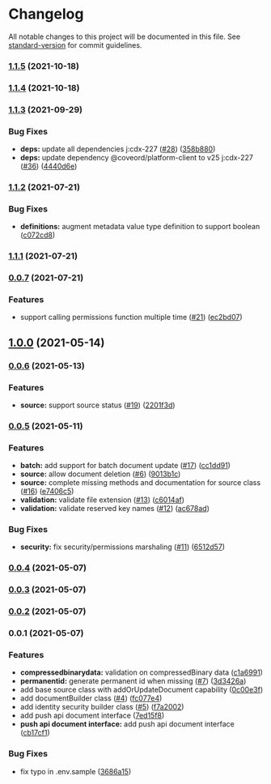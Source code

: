 # Changelog

All notable changes to this project will be documented in this file. See [standard-version](https://github.com/conventional-changelog/standard-version) for commit guidelines.

### [1.1.5](https://github.com/coveo/push-api-client.js/compare/v1.1.4...v1.1.5) (2021-10-18)

### [1.1.4](https://github.com/coveo/push-api-client.js/compare/v1.1.3...v1.1.4) (2021-10-18)

### [1.1.3](https://github.com/coveo/push-api-client.js/compare/v1.1.2...v1.1.3) (2021-09-29)


### Bug Fixes

* **deps:** update all dependencies j:cdx-227 ([#28](https://github.com/coveo/push-api-client.js/issues/28)) ([358b880](https://github.com/coveo/push-api-client.js/commit/358b88023c847b0fc5ee58808536a15b892c9857))
* **deps:** update dependency @coveord/platform-client to v25 j:cdx-227 ([#36](https://github.com/coveo/push-api-client.js/issues/36)) ([4440d6e](https://github.com/coveo/push-api-client.js/commit/4440d6ef699d98db4d782c142052d1d883a59cb9))

### [1.1.2](https://github.com/coveo/push-api-client.js/compare/v1.1.1...v1.1.2) (2021-07-21)

### Bug Fixes

- **definitions:** augment metadata value type definition to support boolean ([c072cd8](https://github.com/coveo/push-api-client.js/commit/c072cd8f7e8f64335daaf61e2d14c07725a2521a))

### [1.1.1](https://github.com/coveo/push-api-client.js/compare/v0.0.7...v1.1.1) (2021-07-21)

### [0.0.7](https://github.com/coveo/push-api-client.js/compare/v1.0.0...v0.0.7) (2021-07-21)

### Features

- support calling permissions function multiple time ([#21](https://github.com/coveo/push-api-client.js/issues/21)) ([ec2bd07](https://github.com/coveo/push-api-client.js/commit/ec2bd072556033a5867558da1f1dd8bce4ecf943))

## [1.0.0](https://github.com/coveo/push-api-client.js/compare/v0.0.6...v1.0.0) (2021-05-14)

### [0.0.6](https://github.com/coveo/push-api-client.js/compare/v0.0.5...v0.0.6) (2021-05-13)

### Features

- **source:** support source status ([#19](https://github.com/coveo/push-api-client.js/issues/19)) ([2201f3d](https://github.com/coveo/push-api-client.js/commit/2201f3d4ed65d16cc282a602a7bc943ba5e4efbe))

### [0.0.5](https://github.com/coveo/push-api-client.js/compare/v0.0.4...v0.0.5) (2021-05-11)

### Features

- **batch:** add support for batch document update ([#17](https://github.com/coveo/push-api-client.js/issues/17)) ([cc1dd91](https://github.com/coveo/push-api-client.js/commit/cc1dd9122cb22c6864a14dc17aa4f74cc332539d))
- **source:** allow document deletion ([#6](https://github.com/coveo/push-api-client.js/issues/6)) ([9013b1c](https://github.com/coveo/push-api-client.js/commit/9013b1ce7fedb6ec9cfbdb68acf0117021450f6f))
- **source:** complete missing methods and documentation for source class ([#16](https://github.com/coveo/push-api-client.js/issues/16)) ([e7406c5](https://github.com/coveo/push-api-client.js/commit/e7406c5ba7a11cd3ac04ede9e2621d94a2d3cc1e))
- **validation:** validate file extension ([#13](https://github.com/coveo/push-api-client.js/issues/13)) ([c6014af](https://github.com/coveo/push-api-client.js/commit/c6014af0aa6527e53bad2a119f699691831b85b6))
- **validation:** validate reserved key names ([#12](https://github.com/coveo/push-api-client.js/issues/12)) ([ac678ad](https://github.com/coveo/push-api-client.js/commit/ac678adc541a6c895f6f37e584b96668f7f9d250))

### Bug Fixes

- **security:** fix security/permissions marshaling ([#11](https://github.com/coveo/push-api-client.js/issues/11)) ([6512d57](https://github.com/coveo/push-api-client.js/commit/6512d570d7791454bc5761b0336bba283dc17794))

### [0.0.4](https://github.com/coveo/push-api-client.js/compare/v0.0.1...v0.0.4) (2021-05-07)

### [0.0.3](https://github.com/coveo/push-api-client.js/compare/v0.0.1...v0.0.3) (2021-05-07)

### [0.0.2](https://github.com/coveo/push-api-client.js/compare/v0.0.1...v0.0.2) (2021-05-07)

### 0.0.1 (2021-05-07)

### Features

- **compressedbinarydata:** validation on compressedBinary data ([c1a6991](https://github.com/coveo/push-api-client.js/commit/c1a6991e73e731e9f3e69d4809a551a3c5e12c79))
- **permanentid:** generate permanent id when missing ([#7](https://github.com/coveo/push-api-client.js/issues/7)) ([3d3426a](https://github.com/coveo/push-api-client.js/commit/3d3426a949f527824cbd662da38b799aa4440071))
- add base source class with addOrUpdateDocument capability ([0c00e3f](https://github.com/coveo/push-api-client.js/commit/0c00e3f788c6f492fedc84bfe8408a8ca32cbb0f))
- add documentBuilder class ([#4](https://github.com/coveo/push-api-client.js/issues/4)) ([fc077e4](https://github.com/coveo/push-api-client.js/commit/fc077e462578c1569ae05404e306292f2a758dbc))
- add identity security builder class ([#5](https://github.com/coveo/push-api-client.js/issues/5)) ([f7a2002](https://github.com/coveo/push-api-client.js/commit/f7a20022b25e906e8c3e7a5232bfabfc18807ca8))
- add push api document interface ([7ed15f8](https://github.com/coveo/push-api-client.js/commit/7ed15f88b38961c9022540386e1736f507b01288))
- **push api document interface:** add push api document interface ([cb17cf1](https://github.com/coveo/push-api-client.js/commit/cb17cf16abdf87571f96f77a70225dab123f2c0e))

### Bug Fixes

- fix typo in .env.sample ([3686a15](https://github.com/coveo/push-api-client.js/commit/3686a15fb3eec4ee73dd5cb5b27a5b318ceb49d0))
